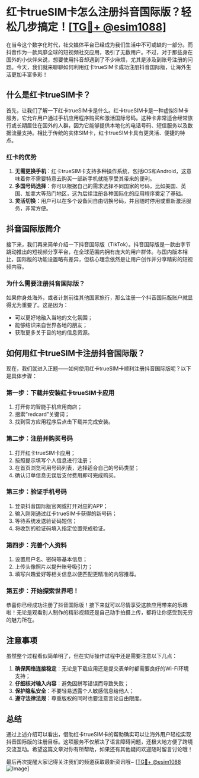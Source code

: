 # 红卡trueSIM卡怎么注册抖音国际版？轻松几步搞定！[[TG💪+ @esim1088](https://t.me/s/esim1088)]

在当今这个数字化时代，社交媒体平台已经成为我们生活中不可或缺的一部分。而抖音作为一款风靡全球的短视频社交应用，吸引了无数用户。不过，对于那些身在国外的小伙伴来说，想要使用抖音却遇到了不少麻烦，尤其是涉及到账号注册的问题。今天，我们就来聊聊如何利用红卡trueSIM卡成功注册抖音国际版，让海外生活更加丰富多彩！

## 什么是红卡trueSIM卡？

首先，让我们了解一下红卡trueSIM卡是什么。红卡trueSIM卡是一种虚拟SIM卡服务，它允许用户通过手机应用程序购买和激活国际号码。这种卡非常适合经常旅行或长期居住在国外的人群，因为它能够提供本地化的电话号码、短信服务以及数据流量支持。相比于传统的实体SIM卡，红卡trueSIM卡具有更灵活、便捷的特点。

### 红卡的优势

1. **无需更换手机**：红卡trueSIM卡支持多种操作系统，包括iOS和Android，这意味着你不需要特意去购买一部新手机就能享受其带来的便利。
2. **多国号码选择**：你可以根据自己的需求选择不同国家的号码，比如美国、英国、加拿大等热门地区，这为后续注册各种国际化的应用程序奠定了基础。
3. **灵活切换**：用户可以在多个设备间自由切换号码，并且随时停用或重新激活服务，非常方便。

## 抖音国际版简介

接下来，我们再来简单介绍一下抖音国际版（TikTok）。抖音国际版是一款由字节跳动推出的短视频分享平台，在全球范围内拥有庞大的用户群体。与国内版本相比，国际版的功能设置略有差异，但核心理念依然是让用户创作并分享精彩的短视频内容。

### 为什么需要注册抖音国际版？

如果你身处海外，或者计划前往其他国家旅行，那么注册一个抖音国际版账户就显得尤为重要了。这是因为：
- 可以更好地融入当地的文化氛围；
- 能够结识来自世界各地的朋友；
- 获取更多关于目的地的信息资源。

## 如何用红卡trueSIM卡注册抖音国际版？

现在，我们就进入正题——如何使用红卡trueSIM卡顺利注册抖音国际版呢？以下是具体步骤：

### 第一步：下载并安装红卡trueSIM卡应用

1. 打开你的智能手机应用商店；
2. 搜索“redcard”关键词；
3. 找到官方应用程序后点击下载并完成安装。

### 第二步：注册并购买号码

1. 打开红卡trueSIM卡应用；
2. 按照提示填写个人信息进行注册；
3. 在首页浏览可用号码列表，选择适合自己的号码类型；
4. 确认订单信息无误后支付费用即可完成购买。

### 第三步：验证手机号码

1. 登录抖音国际版官网或打开对应的APP；
2. 输入刚刚通过红卡trueSIM卡获得的新号码；
3. 等待系统发送验证码短信；
4. 将收到的验证码填入指定位置完成验证。

### 第四步：完善个人资料

1. 设置用户名、密码等基本信息；
2. 上传头像照片以提升账号吸引力；
3. 填写兴趣爱好等相关信息以便匹配更精准的内容推荐。

### 第五步：开始探索世界吧！

恭喜你已经成功注册了抖音国际版！接下来就可以尽情享受这款应用带来的乐趣啦！无论是观看别人制作的精彩视频还是自己动手拍摄上传，都将让你感受到无穷的魅力所在。

## 注意事项

虽然整个过程看似简单明了，但在实际操作过程中还是需要注意以下几点：

1. **确保网络连接稳定**：无论是下载应用还是提交表单时都需要良好的Wi-Fi环境支持；
2. **仔细核对输入内容**：避免因拼写错误而导致失败；
3. **保护隐私安全**：不要轻易透露个人敏感信息给他人；
4. **遵守法律法规**：尊重版权的同时也要注意言论自由限度。

## 总结

通过上述介绍可以看出，借助红卡trueSIM卡的帮助确实可以让海外用户轻松实现抖音国际版的注册目标。这项服务不仅解决了语言障碍问题，还极大地方便了跨境交流互动。希望这篇文章对你有所帮助，如果还有其他疑问欢迎随时留言讨论哦！

最后再次提醒大家记得关注我们的频道获取最新资讯哦~ [[TG💪+ @esim1088](https://t.me/s/esim1088) ![Image](https://i.postimg.cc/4NQfJmqS/Snipaste-2025-05-13-00-14-12.png)]